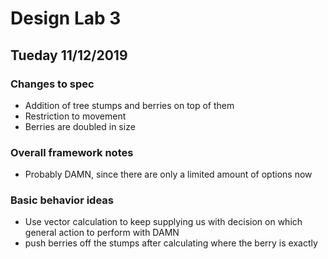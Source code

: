 # Design Lab 3
## Tueday 11/12/2019

### Changes to spec
* Addition of tree stumps and berries on top of them
* Restriction to movement
* Berries are doubled in size

### Overall framework notes
* Probably DAMN, since there are only a limited amount of options now

### Basic behavior ideas
* Use vector calculation to keep supplying us with decision on which general action to perform with DAMN
* push berries off the stumps after calculating where the berry is exactly
